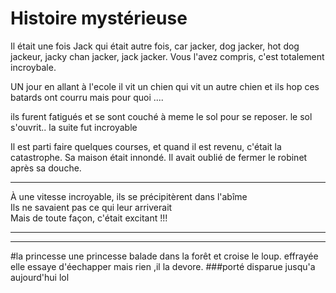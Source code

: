 
# Histoire mystérieuse

Il était une fois Jack qui était autre fois, car jacker, dog jacker, hot dog jackeur, jacky chan jacker, jack jacker. 
Vous l'avez compris, c'est totalement incroybale. 

UN jour en allant à l'ecole il vit un chien qui vit un autre chien et ils hop ces batards ont courru mais pour quoi ....

ils furent fatigués et se sont couché à meme le sol pour se reposer. le sol s'ouvrit.. la suite fut incroyable  

Il est parti faire quelques courses, et quand il est revenu, c'était la catastrophe. Sa maison était innondé. Il avait oublié de fermer le robinet après sa douche.
____
À une vitesse incroyable, ils se précipitèrent dans l'abîme   
Ils ne savaient pas ce qui leur arriverait    
Mais de toute façon, c'était excitant !!!   
____
_____
#la princesse
une princesse balade dans la forêt et croise le loup.
effrayée elle essaye d'éechapper mais rien ,il la devore.
###porté disparue jusqu'a aujourd'hui lol
